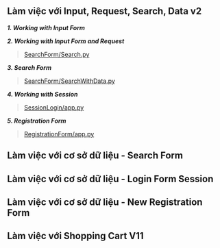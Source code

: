 ## Làm việc với Input, Request, Search, Data v2

***1. Working with Input Form***

***2. Working with Input Form and Request***
> [SearchForm/Search.py](SearchForm/Search.py)

***3. Search Form***
> [SearchForm/SearchWithData.py](SearchForm/SearchWithData.py)

***4. Working with Session***
> [SessionLogin/app.py](SessionLogin/app.py)

***5. Registration Form***
> [RegistrationForm/app.py](RegistrationForm/app.py)


## Làm việc với cơ sở dữ liệu - Search Form
## Làm việc với cơ sở dữ liệu - Login Form Session 
## Làm việc với cơ sở dữ liệu - New Registration Form
## Làm việc với Shopping Cart V11 